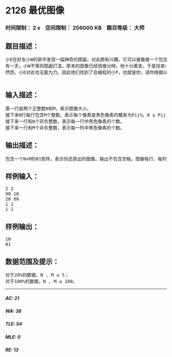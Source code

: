 # 2126 最优图像   
### 时间限制： 2 s&nbsp;&nbsp;&nbsp;&nbsp;空间限制： 256000 KB&nbsp;&nbsp;&nbsp;&nbsp;题目等级： 大师  
## 题目描述：  

<pre>
小E在好友小W的家中发现一幅神奇的图画，对此颇有兴趣。它可以被看做一个包含N×M个像素的黑白图像，为了方便起见，我们用0表示白色像素，1表示黑色像素。小E认为这幅图画暗藏玄机，因此他记录下了这幅图像中每行、每列的黑色像素数量，以回去慢慢研究其中的奥妙。
有一天，小W不慎将图画打湿，原本的图像已经很难分辨。他十分着急，于是找来小E，希望共同还原这幅图画。根据打湿后的图画，他们无法确定真正的图像，然而可以推测出每个像素原本是黑色像素的概率Pij%。那么，一个完整的图像的出现概率就可以定义为，其中Sij表示在还原后的图像中，像素是白色(0)还是黑色(1)。换句话说，一个完整图像出现概率就等于其所有黑色像素的出现概率之积。显然，图像的黑色像素不能包含概率为0的像素。
然而，小E对此也无能为力。因此他们找到了会编程的小F，也就是你，请你根据以上信息，告诉他们最有可能是原始图像的答案是什么。

</pre>
  
  
## 输入描述：  

<pre>
第一行是两个正整数N和M，表示图像大小。
接下来N行每行包含M个整数，表示每个像素是黑色像素的概率为Pij%。0 ≤ Pij < 100。
接下来一行有N个非负整数，表示每一行中黑色像素的个数。
接下来一行有M个非负整数，表示每一列中黑色像素的个数。
</pre>
  
  
## 输出描述：  

<pre>
包含一个N×M的01矩阵，表示你还原出的图像。输出不包含空格。图像每行、每列中1的个数必须与输入一致，且是所有可能的图像中出现概率最大的一个。输入数据保证至少存在一个可能的图像。如果有多种最优图像，任意输出一种即可。
</pre>
  
  
## 样例输入：  

<pre>
2 2
90 10
20 80
1 1
1 1
</pre>
  
  
## 样例输出：  

<pre>
10
01
</pre>
  
  
## 数据范围及提示：  

<pre>
对于20%的数据，N , M ≤ 5；
对于100%的数据，N , M ≤ 100。
</pre>
  
  
***  

##### AC: 21  
##### WA: 38  
##### TLE: 54  
##### MLE: 0  
##### RE: 13  

